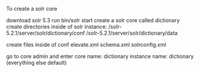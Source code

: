 To create a solr core

download solr 5.3 
run bin/solr start
create a solr core called dictionary
create directories inside of solr instance:
/solr-5.2.1/server/solr/dictionary/conf
/solr-5.2.1/server/solr/dictionary/data

create files inside of conf
elevate.xml     schema.xml      solrconfig.xml  


go to core admin
and enter
core name: dictionary
instance name: dictionary
(everything else default)

